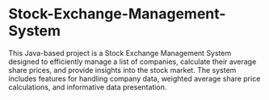 # Stock-Exchange-Management-System
This Java-based project is a Stock Exchange Management System designed to efficiently manage a list of companies, calculate their average share prices, and provide insights into the stock market. The system includes features for handling company data, weighted average share price calculations, and informative data presentation.
